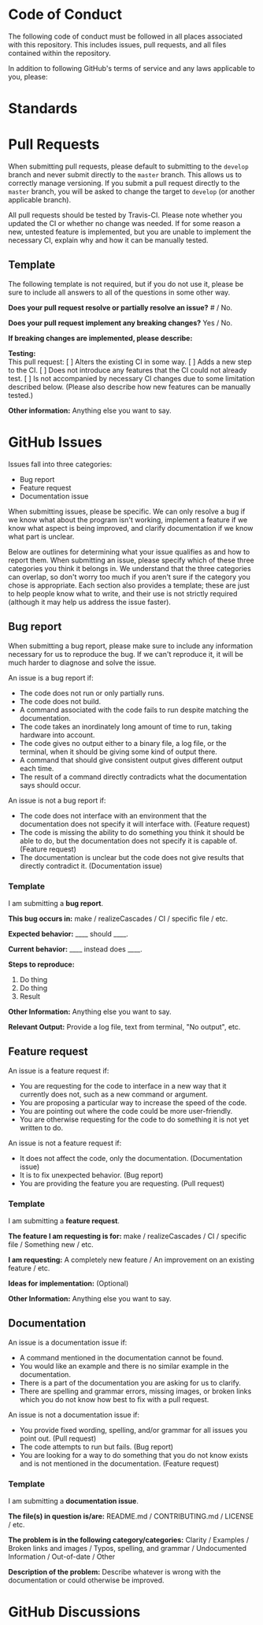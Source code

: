 # Code of Conduct

The following code of conduct must be followed in all places associated with this repository. This includes issues, pull requests, and all files contained within the repository.

In addition to following GitHub's terms of service and any laws applicable to you, please:


# Standards




# Pull Requests

When submitting pull requests, 
please default to submitting to the `develop` branch and never submit directly to the `master` branch. 
This allows us to correctly manage versioning. 
If you submit a pull request directly to the `master` branch, you will be asked to change the target to `develop` (or another applicable branch).

All pull requests should be tested by Travis-CI. 
Please note whether you updated the CI or whether no change was needed. 
If for some reason a new, untested feature is implemented,
but you are unable to implement the necessary CI, 
explain why and how it can be manually tested.

## Template
The following template is not required, but if you do not use it, please be sure to include all answers to all of the questions in some other way.

**Does your pull request resolve or partially resolve an issue?** 
\# / No.

**Does your pull request implement any breaking changes?**
Yes / No.

**If breaking changes are implemented, please describe:**

**Testing:**  
This pull request:
[ ] Alters the existing CI in some way.
[ ] Adds a new step to the CI.
[ ] Does not introduce any features that the CI could not already test.
[ ] Is not accompanied by necessary CI changes due to some limitation described below. (Please also describe how new features can be manually tested.)

**Other information:**
Anything else you want to say.

# GitHub Issues

Issues fall into three categories:
* Bug report
* Feature request
* Documentation issue

When submitting issues, please be specific. We can only resolve a bug if we know what about the program isn't working, implement a feature if we know what aspect is being improved, and clarify documentation if we know what part is unclear.

Below are outlines for determining what your issue qualifies as and how to report them. When submitting an issue, please specify which of these three categories you think it belongs in. We understand that the three categories can overlap, so don't worry too much if you aren't sure if the category you chose is appropriate. Each section also provides a template; these are just to help people know what to write, and their use is not strictly required (although it may help us address the issue faster).

## Bug report

When submitting a bug report, please make sure to include any information 
necessary for us to reproduce the bug. If we can't reproduce it, it will be
much harder to diagnose and solve the issue.

An issue is a bug report if:
* The code does not run or only partially runs.
* The code does not build.
* A command associated with the code fails to run despite matching the documentation.
* The code takes an inordinately long amount of time to run, taking hardware into account.
* The code gives no output either to a binary file, a log file, or the terminal, when it should be giving some kind of output there.
* A command that should give consistent output gives different output each time.
* The result of a command directly contradicts what the documentation says should occur.

An issue is not a bug report if:
* The code does not interface with an environment that the documentation does not specify it will interface with. (Feature request)
* The code is missing the ability to do something you think it should be able to do, but the documentation does not specify it is capable of. (Feature request)
* The documentation is unclear but the code does not give results that directly contradict it. (Documentation issue)

### Template

I am submitting a **bug report**.

**This bug occurs in:**
make / realizeCascades / CI / specific file / etc.

**Expected behavior:**
____ should ____.

**Current behavior:**
____ instead does ____.

**Steps to reproduce:**
1. Do thing
2. Do thing
3. Result

**Other Information:**
Anything else you want to say.

**Relevant Output:**
Provide a log file, text from terminal, "No output", etc.

## Feature request

An issue is a feature request if:
* You are requesting for the code to interface in a new way that it currently does not, such as a new command or argument.
* You are proposing a particular way to increase the speed of the code.
* You are pointing out where the code could be more user-friendly.
* You are otherwise requesting for the code to do something it is not yet written to do.

An issue is not a feature request if:
* It does not affect the code, only the documentation. (Documentation issue)
* It is to fix unexpected behavior. (Bug report)
* You are providing the feature you are requesting. (Pull request)

### Template

I am submitting a **feature request**.

**The feature I am requesting is for:**
make / realizeCascades / CI / specific file / Something new / etc.

**I am requesting:**
A completely new feature / An improvement on an existing feature / etc.

**Ideas for implementation:**
(Optional)

**Other Information:**
Anything else you want to say.

## Documentation

An issue is a documentation issue if:
* A command mentioned in the documentation cannot be found.
* You would like an example and there is no similar example in the documentation.
* There is a part of the documentation you are asking for us to clarify.
* There are spelling and grammar errors, missing images, or broken links which you do not know how best to fix with a pull request.

An issue is not a documentation issue if:
* You provide fixed wording, spelling, and/or grammar for all issues you point out. (Pull request)
* The code attempts to run but fails. (Bug report)
* You are looking for a way to do something that you do not know exists and is not mentioned in the documentation. (Feature request)

### Template

I am submitting a **documentation issue**.

**The file(s) in question is/are:**
README.md / CONTRIBUTING.md / LICENSE / etc.

**The problem is in the following category/categories:**
Clarity / Examples / Broken links and images / Typos, spelling, and grammar / Undocumented Information / Out-of-date / Other

**Description of the problem:**
Describe whatever is wrong with the documentation or could otherwise be improved.

# GitHub Discussions

